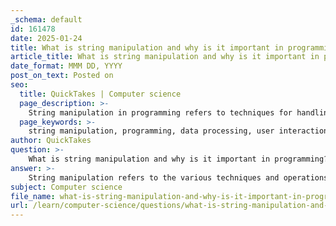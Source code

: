 ```yaml
---
_schema: default
id: 161478
date: 2025-01-24
title: What is string manipulation and why is it important in programming?
article_title: What is string manipulation and why is it important in programming?
date_format: MMM DD, YYYY
post_on_text: Posted on
seo:
  title: QuickTakes | Computer science
  page_description: >-
    String manipulation in programming refers to techniques for handling text data, crucial for tasks such as data processing, user interaction, file handling, and text analysis.
  page_keywords: >-
    string manipulation, programming, data processing, user interaction, file handling, dynamic content generation, text analysis, concatenation, slicing, searching, replacing, splitting, trimming
author: QuickTakes
question: >-
    What is string manipulation and why is it important in programming?
answer: >-
    String manipulation refers to the various techniques and operations used to handle and process strings (sequences of characters) in programming. It is a fundamental skill that is essential for developers, as strings are integral to human-readable data and are widely used in various applications. Here’s a detailed overview of string manipulation and its importance in programming:\n\n### Importance of String Manipulation\n\n1. **Data Processing**: Strings are often used to represent text data, making string manipulation crucial for tasks such as data cleaning, validation, and transformation. For example, removing unnecessary spaces, correcting formatting issues, or validating user input are common tasks that rely on string manipulation.\n\n2. **User Interaction**: In many applications, strings are used to process user input. This includes capturing, validating, and responding to user commands or queries. Effective string manipulation allows developers to create more interactive and user-friendly applications.\n\n3. **File Handling**: Strings are used to read and write data from files. Manipulating strings is essential for parsing file contents, extracting relevant information, and formatting data for output.\n\n4. **Dynamic Content Generation**: In web development, strings are often used to generate dynamic content. For instance, constructing HTML or JSON responses based on user input or database queries involves extensive string manipulation.\n\n5. **Text Analysis**: String manipulation techniques are vital for analyzing text data, such as searching for specific patterns, counting occurrences of words, or extracting meaningful information from large datasets.\n\n### Key Techniques in String Manipulation\n\n1. **Concatenation**: Joining two or more strings together. For example, in Python:\n   ```python\n   greeting = "Hello, " + "World!"\n   ```\n\n2. **Slicing**: Extracting a substring from a string. In Python, this can be done using:\n   ```python\n   substring = greeting[0:5]  # Output: "Hello"\n   ```\n\n3. **Searching**: Finding the position of a substring within a string. For example, using the `find()` method in Python:\n   ```python\n   position = greeting.find("World")  # Output: 7\n   ```\n\n4. **Replacing**: Modifying parts of a string. For instance, replacing a substring with another:\n   ```python\n   new_greeting = greeting.replace("World", "Python")  # Output: "Hello, Python!"\n   ```\n\n5. **Splitting**: Dividing a string into a list of substrings based on a delimiter. For example:\n   ```python\n   words = greeting.split(", ")  # Output: ["Hello", "World!"]\n   ```\n\n6. **Trimming**: Removing whitespace from the beginning and end of a string. In Python, this can be done using:\n   ```python\n   trimmed_string = "   Hello, World!   ".strip()  # Output: "Hello, World!"\n   ```\n\n### Conclusion\n\nString manipulation is a vital skill in programming that enables developers to effectively handle textual data across various applications. From basic operations like concatenation and slicing to more complex tasks such as searching and replacing, mastering string manipulation techniques is essential for creating robust and user-friendly software. Understanding how to manipulate strings not only enhances data processing capabilities but also improves the overall functionality and interactivity of applications.
subject: Computer science
file_name: what-is-string-manipulation-and-why-is-it-important-in-programming.md
url: /learn/computer-science/questions/what-is-string-manipulation-and-why-is-it-important-in-programming
---
```


&nbsp;